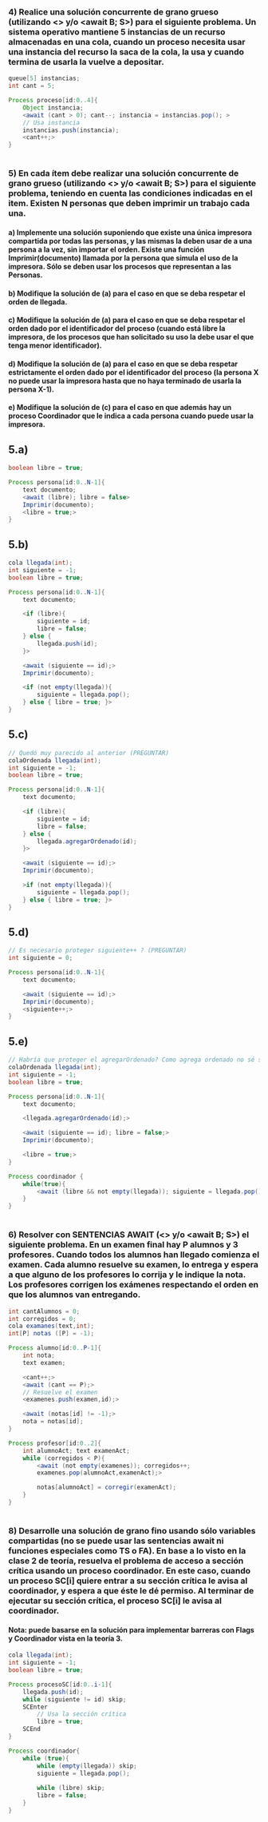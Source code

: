 ### 4) Realice una solución concurrente de grano grueso (utilizando <> y/o <await B; S>) para el siguiente problema. Un sistema operativo mantiene 5 instancias de un recurso almacenadas en una cola, cuando un proceso necesita usar una instancia del recurso la saca de la cola, la usa y cuando termina de usarla la vuelve a depositar.

```java
queue[5] instancias;
int cant = 5;

Process proceso[id:0..4]{
    Object instancia;
    <await (cant > 0); cant--; instancia = instancias.pop(); >
    // Usa instancia
    instancias.push(instancia);
    <cant++;>
}
```
#
### 5) En cada ítem debe realizar una solución concurrente de grano grueso (utilizando <> y/o <await B; S>) para el siguiente problema, teniendo en cuenta las condiciones indicadas en el item. Existen N personas que deben imprimir un trabajo cada una.
#### a) Implemente una solución suponiendo que existe una única impresora compartida por todas las personas, y las mismas la deben usar de a una persona a la vez, sin importar el orden. Existe una función Imprimir(documento) llamada por la persona que simula el uso de la impresora. Sólo se deben usar los procesos que representan a las Personas.
#### b) Modifique la solución de (a) para el caso en que se deba respetar el orden de llegada.
#### c) Modifique la solución de (a) para el caso en que se deba respetar el orden dado por el identificador del proceso (cuando está libre la impresora, de los procesos que han solicitado su uso la debe usar el que tenga menor identificador).
#### d) Modifique la solución de (a) para el caso en que se deba respetar estrictamente el orden dado por el identificador del proceso (la persona X no puede usar la impresora hasta que no haya terminado de usarla la persona X-1).
#### e) Modifique la solución de (c) para el caso en que además hay un proceso Coordinador que le indica a cada persona cuando puede usar la impresora.

## 5.a)
```java
boolean libre = true;

Process persona[id:0..N-1]{
    text documento;
    <await (libre); libre = false>
    Imprimir(documento);
    <libre = true;>
}
```

## 5.b)
```java
cola llegada(int);
int siguiente = -1;
boolean libre = true;

Process persona[id:0..N-1]{
    text documento;

    <if (libre){
        siguiente = id;
        libre = false;
    } else {
        llegada.push(id);
    }>

    <await (siguiente == id);>
    Imprimir(documento);

    <if (not empty(llegada)){
        siguiente = llegada.pop();
    } else { libre = true; }>
}
```

## 5.c)
```java
// Quedó muy parecido al anterior (PREGUNTAR)
colaOrdenada llegada(int);
int siguiente = -1;
boolean libre = true;

Process persona[id:0..N-1]{
    text documento;

    <if (libre){
        siguiente = id;
        libre = false;
    } else {
        llegada.agregarOrdenado(id);
    }>

    <await (siguiente == id);>
    Imprimir(documento);

    >if (not empty(llegada)){
        siguiente = llegada.pop();
    } else { libre = true; }>
}
```

## 5.d)
```java
// Es necesario proteger siguiente++ ? (PREGUNTAR)
int siguiente = 0;

Process persona[id:0..N-1]{
    text documento;

    <await (siguiente == id);>
    Imprimir(documento);
    <siguiente++;>
}
```

## 5.e)
```java
// Habría que proteger el agregarOrdenado? Como agrega ordenado no sé si habría interferencia (PREGUNTAR)
colaOrdenada llegada(int);
int siguiente = -1;
boolean libre = true;

Process persona[id:0..N-1]{
    text documento;

    <llegada.agregarOrdenado(id);>

    <await (siguiente == id); libre = false;>
    Imprimir(documento);

    <libre = true;>
}

Process coordinador {
    while(true){
        <await (libre && not empty(llegada)); siguiente = llegada.pop();>
    }
}
```
#

### 6) Resolver con SENTENCIAS AWAIT (<> y/o <await B; S>) el siguiente problema. En un examen final hay P alumnos y 3 profesores. Cuando todos los alumnos han llegado comienza el examen. Cada alumno resuelve su examen, lo entrega y espera a que alguno de los profesores lo corrija y le indique la nota. Los profesores corrigen los exámenes respectando el orden en que los alumnos van entregando.

```java
int cantAlumnos = 0;
int corregidos = 0;
cola examanes(text,int);
int[P] notas ([P] = -1);

Process alumno[id:0..P-1]{
    int nota;
    text examen;

    <cant++;>
    <await (cant == P);>
    // Resuelve el examen
    <examenes.push(examen,id);>

    <await (notas[id] != -1);>
    nota = notas[id];
}

Process profesor[id:0..2]{
    int alumnoAct; text examenAct;
    while (corregidos < P){
        <await (not empty(examenes)); corregidos++;
        examenes.pop(alumnoAct,examenAct);>

        notas[alumnoAct] = corregir(examenAct);
    }
}
```
#

### 8) Desarrolle una solución de grano fino usando sólo variables compartidas (no se puede usar las sentencias await ni funciones especiales como TS o FA). En base a lo visto en la clase 2 de teoría, resuelva el problema de acceso a sección crítica usando un proceso coordinador. En este caso, cuando un proceso SC[i] quiere entrar a su sección crítica le avisa al coordinador, y espera a que éste le dé permiso. Al terminar de ejecutar su sección crítica, el proceso SC[i] le avisa al coordinador.
#### Nota: puede basarse en la solución para implementar barreras con Flags y Coordinador vista en la teoría 3.
```java
cola llegada(int);
int siguiente = -1;
boolean libre = true;

Process procesoSC[id:0..i-1]{
    llegada.push(id);
    while (siguiente != id) skip;
    SCEnter
        // Usa la sección crítica
        libre = true;
    SCEnd
}

Process coordinador{
    while (true){
        while (empty(llegada)) skip;
        siguiente = llegada.pop();
        
        while (libre) skip;
        libre = false;
    }
}
```